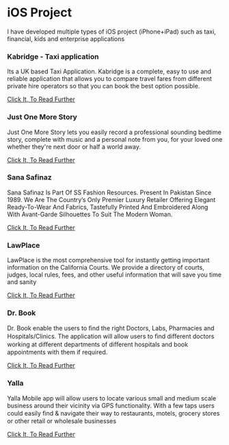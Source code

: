 # iOS Project
I have developed multiple types of iOS project (iPhone+iPad) such as taxi, financial, kids and enterprise applications

### Kabridge - Taxi application
Its a UK based Taxi Application. Kabridge is a complete, easy to use and reliable application that allows you to compare travel fares from different private hire operators so that you can book the best option possible.

[Click It, To Read Further](Kabridge/ReadMe.md)


### Just One More Story
Just One More Story lets you easily record a professional sounding bedtime story, complete with music and a personal note from you, for your loved one whether they're next door or half a world away.

[Click It, To Read Further](JustOneMoreStory/ReadMe.md)


### Sana Safinaz 
Sana Safinaz Is Part Of SS Fashion Resources. Present In Pakistan Since 1989. We Are The Country’s Only Premier Luxury Retailer Offering Elegant Ready-To-Wear And Fabrics, Tastefully Printed And Embroidered Along With Avant-Garde Silhouettes To Suit The Modern Woman.

[Click It, To Read Further](SanaSafinaz/ReadMe.md)


### LawPlace
LawPlace is the most comprehensive tool for instantly getting important information on the California Courts. We provide a directory of courts, judges, local rules, fees, and other useful information that will save you time and sanity

[Click It, To Read Further](LawPlace/ReadMe.md)


### Dr. Book
Dr. Book enable the users to ﬁnd the right Doctors, Labs, Pharmacies and Hospitals/Clinics. The application will allow users to ﬁnd diﬀerent doctors working at diﬀerent departments of diﬀerent hospitals and book appointments with them if required.

[Click It, To Read Further](DrBook/ReadMe.md)


### Yalla
Yalla Mobile app will allow users to locate various small and medium scale business around their vicinity via GPS functionality. With a few taps users could easily ﬁnd & navigate their way to restaurants, motels, grocery stores or other retail or wholesale businesses

[Click It, To Read Further](Yalla/ReadMe.md)
